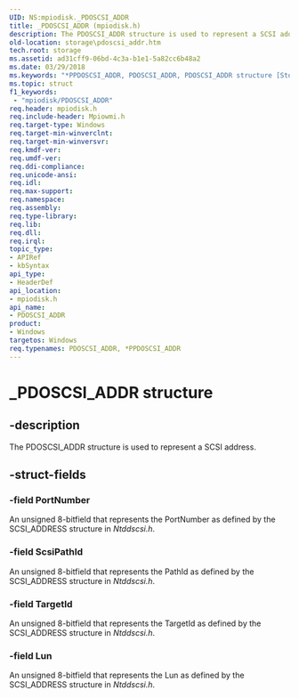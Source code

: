 ```yaml
---
UID: NS:mpiodisk._PDOSCSI_ADDR
title: _PDOSCSI_ADDR (mpiodisk.h)
description: The PDOSCSI_ADDR structure is used to represent a SCSI address.
old-location: storage\pdoscsi_addr.htm
tech.root: storage
ms.assetid: ad31cff9-06bd-4c3a-b1e1-5a82cc6b48a2
ms.date: 03/29/2018
ms.keywords: "*PPDOSCSI_ADDR, PDOSCSI_ADDR, PDOSCSI_ADDR structure [Storage Devices], PPDOSCSI_ADDR, PPDOSCSI_ADDR structure pointer [Storage Devices], _PDOSCSI_ADDR, mpiodisk/PDOSCSI_ADDR, mpiodisk/PPDOSCSI_ADDR, storage.pdoscsi_addr, structs-scsibus_4875cdbd-eeff-447f-b682-a2ab41196146.xml"
ms.topic: struct
f1_keywords:
 - "mpiodisk/PDOSCSI_ADDR"
req.header: mpiodisk.h
req.include-header: Mpiowmi.h
req.target-type: Windows
req.target-min-winverclnt: 
req.target-min-winversvr: 
req.kmdf-ver: 
req.umdf-ver: 
req.ddi-compliance: 
req.unicode-ansi: 
req.idl: 
req.max-support: 
req.namespace: 
req.assembly: 
req.type-library: 
req.lib: 
req.dll: 
req.irql: 
topic_type:
- APIRef
- kbSyntax
api_type:
- HeaderDef
api_location:
- mpiodisk.h
api_name:
- PDOSCSI_ADDR
product:
- Windows
targetos: Windows
req.typenames: PDOSCSI_ADDR, *PPDOSCSI_ADDR
---
```


# _PDOSCSI_ADDR structure


## -description


The PDOSCSI_ADDR structure is used to represent a SCSI address.


## -struct-fields




### -field PortNumber

An unsigned 8-bitfield that represents the PortNumber as defined by the SCSI_ADDRESS structure in <i>Ntddscsi.h</i>.


### -field ScsiPathId

An unsigned 8-bitfield that represents the PathId as defined by the SCSI_ADDRESS structure in <i>Ntddscsi.h</i>.


### -field TargetId

An unsigned 8-bitfield that represents the TargetId as defined by the SCSI_ADDRESS structure in <i>Ntddscsi.h</i>.


### -field Lun

An unsigned 8-bitfield that represents the Lun as defined by the SCSI_ADDRESS structure in <i>Ntddscsi.h</i>.

